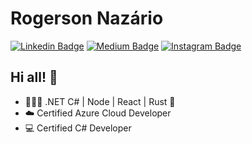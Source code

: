 # Rogerson Nazário

[![Linkedin Badge](https://img.shields.io/badge/-LinkedIn-blue?style=flat&logo=LinkedIn&logoColor=white)](https://www.linkedin.com/in/rrnazario)
[![Medium Badge](https://img.shields.io/badge/-Medium-000?style=flat&logo=Medium&logoColor=white)](https://medium.com/@rrnazario)
[![Instagram Badge](https://img.shields.io/badge/-Instagram-C13584?style=flat&logo=Instagram&logoColor=white)](https://www.instagram.com/rogimnazario)

## Hi all! 🤖

- 👨🏻‍💻 .NET C# | Node | React | Rust 🦀
- ☁️ Certified Azure Cloud Developer
- 💻 Certified C# Developer
